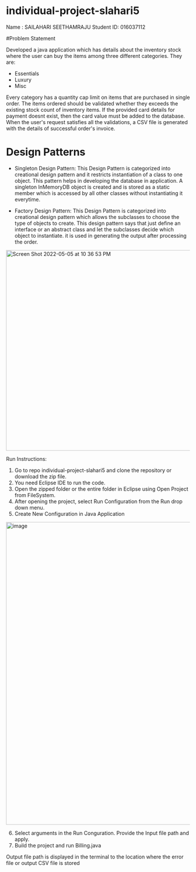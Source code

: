 # individual-project-slahari5

Name : SAILAHARI SEETHAMRAJU
Student ID: 016037112

#Problem Statement

Developed a java application which has details about the inventory stock where the user can buy the items among three different categories. They are:
* Essentials
* Luxury
* Misc

Every category has a quantity cap limit on items that are purchased in single order. The items ordered should be validated whether they exceeds the existing stock count of inventory items. If the provided card details for payment doesnt exist, then the card value must be added to the database. When the user's request satisfies all the validations, a CSV file is generated with the details of successful order's invoice. 


# Design Patterns

* Singleton Design Pattern: This Design Pattern is categorized into creational design pattern and it restricts instantiation of a class to one object. This pattern helps in developing the database in application. A singleton InMemoryDB object is created and is stored as a static member which is accessed by all other classes without instantiating it everytime.



* Factory Design Pattern: This Design Pattern is categorized into creational design pattern which allows the subclasses to choose the type of objects to create. This design pattern says that just define an interface or an abstract class and let the subclasses decide which object to instantiate. it is used in generating the output after processing the order. 


<img width="548" alt="Screen Shot 2022-05-05 at 10 36 53 PM" src="https://user-images.githubusercontent.com/99698941/167073395-8eb10fd5-85e6-4855-b3f7-3f1c57b042a9.png">




Run Instructions:

1. Go to repo individual-project-slahari5 and clone the repository or download the zip file.
2. You need Eclipse IDE to run the code.
3. Open the zipped folder or the entire folder in Eclipse using Open Project from FileSystem.
4. After opening the project, select Run Configuration from the Run drop down menu.
5. Create New Configuration in Java Application 

<img width="827" alt="image" src="https://user-images.githubusercontent.com/99698941/167069381-6d06c1b0-f746-48b4-94ea-939b07d0dd92.png">

6. Select arguments in the Run Conguration. Provide the Input file path and apply.
7. Build the project and run Billing.java

Output file path is displayed in the terminal to the location where the error file or output CSV file is stored
